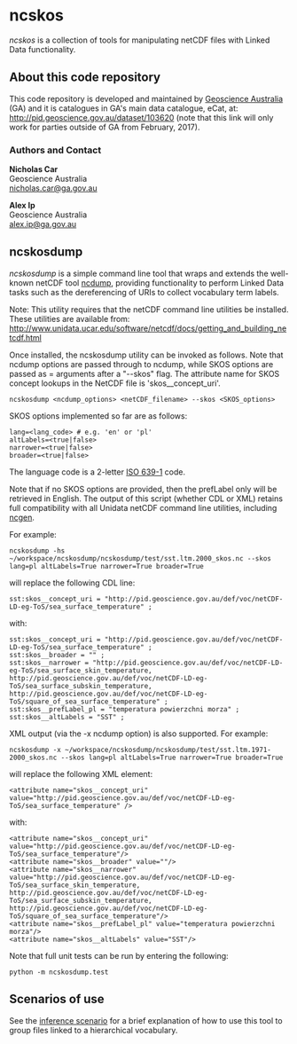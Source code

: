 # ncskos
*ncskos* is a collection of tools for manipulating netCDF files with Linked Data functionality.

## About this code repository
This code repository is developed and maintained by [Geoscience Australia](http://www.ga.gov.au) (GA) and it is catalogues in GA's main data catalogue, eCat, at: <http://pid.geoscience.gov.au/dataset/103620> (note that this link will only work for parties outside of GA from February, 2017). 

### Authors and Contact
**Nicholas Car**  
Geoscience Australia  
<nicholas.car@ga.gov.au>   
  
**Alex Ip**  
Geoscience Australia  
<alex.ip@ga.gov.au>  

## ncskosdump
*ncskosdump* is a simple command line tool that wraps and extends the well-known netCDF tool [ncdump](https://www.unidata.ucar.edu/software/netcdf/netcdf-4/newdocs/netcdf/ncdump.html), providing functionality to perform Linked Data tasks such as the dereferencing of URIs to collect vocabulary term labels. 

Note: This utility requires that the netCDF command line utilities be installed. These utilities are available from: http://www.unidata.ucar.edu/software/netcdf/docs/getting_and_building_netcdf.html

Once installed, the ncskosdump utility can be invoked as follows. Note that ncdump options are passed through to ncdump, while SKOS options are passed as <key>=<value> arguments after a "--skos" flag. The attribute name for SKOS concept lookups in the NetCDF file is 'skos__concept_uri'.

	ncskosdump <ncdump_options> <netCDF_filename> --skos <SKOS_options>

SKOS options implemented so far are as follows:

	lang=<lang_code> # e.g. 'en' or 'pl'
	altLabels=<true|false>
	narrower=<true|false>
	broader=<true|false>

The language code is a 2-letter [ISO 639-1](https://en.wikipedia.org/wiki/List_of_ISO_639-1_codes) code.

Note that if no SKOS options are provided, then the prefLabel only will be retrieved in English. The output of this script (whether CDL or XML) retains full compatibility with all Unidata netCDF command line utilities, including [ncgen](https://www.unidata.ucar.edu/software/netcdf/netcdf-4/newdocs/netcdf/ncgen.html). 

For example:

	ncskosdump -hs ~/workspace/ncskosdump/ncskosdump/test/sst.ltm.2000_skos.nc --skos lang=pl altLabels=True narrower=True broader=True

will replace the following CDL line:

	sst:skos__concept_uri = "http://pid.geoscience.gov.au/def/voc/netCDF-LD-eg-ToS/sea_surface_temperature" ;

with:

	sst:skos__concept_uri = "http://pid.geoscience.gov.au/def/voc/netCDF-LD-eg-ToS/sea_surface_temperature" ;
	sst:skos__broader = "" ;
	sst:skos__narrower = "http://pid.geoscience.gov.au/def/voc/netCDF-LD-eg-ToS/sea_surface_skin_temperature, http://pid.geoscience.gov.au/def/voc/netCDF-LD-eg-ToS/sea_surface_subskin_temperature, http://pid.geoscience.gov.au/def/voc/netCDF-LD-eg-ToS/square_of_sea_surface_temperature" ;
	sst:skos__prefLabel_pl = "temperatura powierzchni morza" ;
	sst:skos__altLabels = "SST" ;
	
XML output (via the -x ncdump option) is also supported. For example:

	ncskosdump -x ~/workspace/ncskosdump/ncskosdump/test/sst.ltm.1971-2000_skos.nc --skos lang=pl altLabels=True narrower=True broader=True

will replace the following XML element:

	<attribute name="skos__concept_uri" value="http://pid.geoscience.gov.au/def/voc/netCDF-LD-eg-ToS/sea_surface_temperature" />

with:

	<attribute name="skos__concept_uri" value="http://pid.geoscience.gov.au/def/voc/netCDF-LD-eg-ToS/sea_surface_temperature"/>
	<attribute name="skos__broader" value=""/>
	<attribute name="skos__narrower" value="http://pid.geoscience.gov.au/def/voc/netCDF-LD-eg-ToS/sea_surface_skin_temperature, http://pid.geoscience.gov.au/def/voc/netCDF-LD-eg-ToS/sea_surface_subskin_temperature, http://pid.geoscience.gov.au/def/voc/netCDF-LD-eg-ToS/square_of_sea_surface_temperature"/>
	<attribute name="skos__prefLabel_pl" value="temperatura powierzchni morza"/>
	<attribute name="skos__altLabels" value="SST"/>


Note that full unit tests can be run by entering the following:

	python -m ncskosdump.test

## Scenarios of use
See the [inference scenario](examples/inferencing.md) for a brief explanation of how to use this tool to group files linked to a hierarchical vocabulary.
